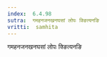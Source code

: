 ```yaml
---
index:  6.4.98
sutra:  गमहनजनखनघसां लोपः क्ङित्यनङि
vritti:  samhita 
---
```


गमहनजनखनघसां लोपः क्ङित्यनङि

